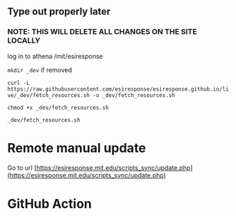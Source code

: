 ## Type out properly later

### NOTE: THIS WILL DELETE ALL CHANGES ON THE SITE LOCALLY

log in to athena /mit/esiresponse

`mkdir _dev` if removed

`curl -L https://raw.githubusercontent.com/esiresponse/esiresponse.github.io/live/_dev/fetch_resources.sh -o _dev/fetch_resources.sh`

`chmod +x _dev/fetch_resources.sh`

`_dev/fetch_resources.sh`

# Remote manual update

Go to url [https://esiresponse.mit.edu/scripts_sync/update.php](https://esiresponse.mit.edu/scripts_sync/update.php)

# GitHub Action
